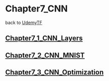 # Chapter7_CNN
back to [UdemyTF](../UdemyTF.md) 

## [__Chapter7_1_CNN_Layers__](./Chapter7_1_CNN_Layers/Chapter7_1_CNN_Layers.md) 

## [__Chapter7_2_CNN_MNIST__](./Chapter7_2_CNN_MNIST/Chapter7_2_CNN_MNIST.md) 

## [__Chapter7_3_CNN_Optimization__](./Chapter7_3_CNN_Optimization/Chapter7_3_CNN_Optimization.md) 
